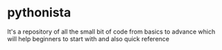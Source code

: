 # pythonista
It's a repository of all the small bit of code from basics to advance which will help beginners to start with and also quick reference
